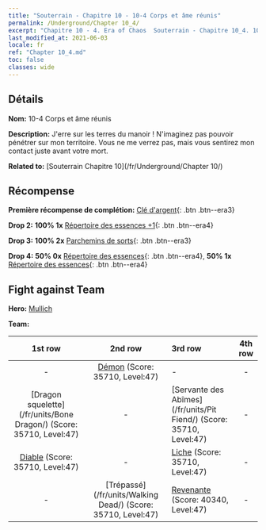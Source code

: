 ```yaml
---
title: "Souterrain - Chapitre 10 - 10-4 Corps et âme réunis"
permalink: /Underground/Chapter 10_4/
excerpt: "Chapitre 10 - 4. Era of Chaos  Souterrain - Chapitre 10_4. 10-4 Corps et âme réunis"
last_modified_at: 2021-06-03
locale: fr
ref: "Chapter 10_4.md"
toc: false
classes: wide
---
```


## Détails

 **Nom:** 10-4 Corps et âme réunis

 **Description:** J'erre sur les terres du manoir ! N'imaginez pas pouvoir pénétrer sur mon territoire. Vous ne me verrez pas, mais vous sentirez mon contact juste avant votre mort.

 **Related to:** [Souterrain Chapitre 10](/fr/Underground/Chapter 10/)

## Récompense

 **Première récompense de complétion:** [Clé d'argent](/ItemsFR/con_693/){: .btn .btn--era3}

 **Drop 2:** **100% 1x** [Répertoire des essences +1](/ItemsFR/mat_46/){: .btn .btn--era4}

 **Drop 3:** **100% 2x** [Parchemins de sorts](/ItemsFR/con_694/){: .btn .btn--era3}

 **Drop 4:** **50% 0x** [Répertoire des essences](/ItemsFR/mat_39/){: .btn .btn--era4}, **50% 1x** [Répertoire des essences](/ItemsFR/mat_39/){: .btn .btn--era4}


## Fight against Team
 **Hero:** [Mullich](/fr/heroes/Mullich/)

 **Team:**


  | 1st row | 2nd row | 3rd row | 4th row |
  |:----:|:----:|:----|:----:|
  | - | [Démon](/fr/units/Demon/) (Score: 35710, Level:47)  | - | - |
  | [Dragon squelette](/fr/units/Bone Dragon/) (Score: 35710, Level:47)  | - | [Servante des Abîmes](/fr/units/Pit Fiend/) (Score: 35710, Level:47)  | - |
  | [Diable](/fr/units/Devil/) (Score: 35710, Level:47)  | - | [Liche](/fr/units/Lich/) (Score: 35710, Level:47)  | - |
  | - | [Trépassé](/fr/units/Walking Dead/) (Score: 35710, Level:47)  | [Revenante](/fr/units/Wight/) (Score: 40340, Level:47)  | - |


